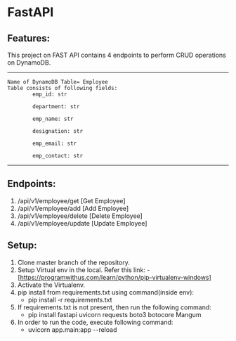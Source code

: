 # FastAPI

## Features:
This project on FAST API contains 4 endpoints to perform CRUD operations on DynamoDB.
__________________________________________
    Name of DynamoDB Table= Employee
    Table consists of following fields:
            emp_id: str

            department: str

            emp_name: str

            designation: str

            emp_email: str

            emp_contact: str
__________________________________________

## Endpoints:
1. /api/v1/employee/get [Get Employee]
2. /api/v1/employee/add [Add Employee]
3. /api/v1/employee/delete [Delete Employee]
4. /api/v1/employee/update [Update Employee]

## Setup:
1. Clone master branch of the repository.
2. Setup Virtual env in the local. Refer this link:
    -[https://programwithus.com/learn/python/pip-virtualenv-windows]
3. Activate the  Virtualenv.
4. pip install from requirements.txt using command(inside env):
    - pip install -r requirements.txt
5. If requirements.txt is not present, then run the following command:
    - pip install fastapi uvicorn requests boto3 botocore Mangum
6. In order to run the code, execute following command:
    - uvicorn app.main:app --reload